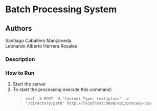 # Batch Processing System

## Authors
Santiago Caballero Manzaneda  
Leonardo Alberto Herrera Rosales

### Description


### How to Run
1. Start the server
2. To start the processing execute this command:
   > `curl -X POST -H "Content-Type: text/plain" -d "/directory/path" http://localhost:8080/api/process-csv`
